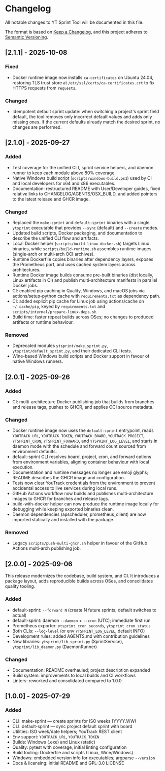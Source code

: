 # Changelog

All notable changes to YT Sprint Tool will be documented in this file.

The format is based on [Keep a Changelog](https://keepachangelog.com/en/1.0.0/),
and this project adheres to [Semantic Versioning](https://semver.org/spec/v2.0.0.html).

## [2.1.1] - 2025-10-08

### Fixed

- Docker runtime image now installs `ca-certificates` on Ubuntu 24.04, restoring TLS trust store at `/etc/ssl/certs/ca-certificates.crt` to fix HTTPS requests from `requests`.

### Changed

- Idempotent default sprint update: when switching a project's sprint field default, the tool removes only incorrect
  default values and adds only missing ones. If the current defaults already match the desired sprint, no changes are
  performed.

## [2.1.0] - 2025-09-27

### Added

- Test coverage for the unified CLI, sprint service helpers, and daemon runner to keep each module above 80% coverage.
- Native Windows build script (`scripts/windows-build.ps1`) used by CI and local developers for x64 and x86 executables.
- Documentation: restructured README with User/Developer guides, fixed relative links to CHANGELOG/AGENTS/OSX_BUILD, and added pointers to the latest release and GHCR image.

### Changed

- Replaced the `make-sprint` and `default-sprint` binaries with a single `ytsprint` executable that provides `--sync` (default) and `--create` modes.
- Updated build scripts, Docker packaging, and documentation to describe the unified CLI flow and artifacts.
- Local Docker helper (`scripts/build-linux-docker.sh`) targets Linux binaries, while `scripts/build-runtime.sh`
  assembles runtime images (single-arch or multi-arch OCI archives).
- Runtime Dockerfile copies binaries after dependency layers, exposes the Prometheus port, and uses cached
  system layers across architectures.
- Runtime Docker image builds consume pre-built binaries (dist locally, Linux artifacts in CI) and publish
  multi-architecture manifests in parallel Docker jobs.
- CI: enabled pip caching in Quality, Windows, and macOS jobs via actions/setup-python cache with `requirements.txt` as dependency path.
- CI: added explicit pip cache for Linux job using actions/cache on `~/.cache/pip`, keyed by `requirements.txt` and `scripts/internal/prepare-linux-deps.sh`.
- Build time: faster repeat builds across OSes; no changes to produced artifacts or runtime behaviour.

### Removed

- Deprecated modules `ytsprint/make_sprint.py`, `ytsprint/default_sprint.py`, and their dedicated CLI tests.
- Wine-based Windows build scripts and Docker support in favour of native Windows runners.

## [2.0.1] - 2025-09-26

### Added

- CI: multi-architecture Docker publishing job that builds from branches and release tags, pushes to GHCR, and applies OCI source metadata.

### Changed

- Docker runtime image now uses the `default-sprint` entrypoint, reads `YOUTRACK_URL`, `YOUTRACK_TOKEN`,
  `YOUTRACK_BOARD`, `YOUTRACK_PROJECT`, `YTSPRINT_CRON`, `YTSPRINT_FORWARD`, and `YTSPRINT_LOG_LEVEL`, and starts in
  daemon mode with the schedule and forward count sourced from environment defaults.
- default-sprint CLI resolves board, project, cron, and forward options from environment variables, aligning container behaviour with local execution.
- Documentation and runtime messages no longer use emoji glyphs; README describes the GHCR image and configuration.
- Tests now clear YouTrack credentials from the environment to prevent accidental access to live services during local runs.
- GitHub Actions workflow now builds and publishes multi-architecture images to GHCR for branches and release tags.
- build-with-docker helper can now produce the runtime image locally for debugging while keeping exported binaries clean.
- Daemon dependencies (apscheduler, prometheus_client) are now imported statically and installed with the package.

### Removed

- Legacy `scripts/push-multi-ghcr.sh` helper in favour of the GitHub Actions multi-arch publishing job.

## [2.0.0] - 2025-09-06

This release modernizes the codebase, build system, and CI. It introduces a package layout, adds reproducible builds across OSes, and consolidates quality tooling.

### Added

- default-sprint: `--forward N` (create N future sprints; default switches to actual)
- default-sprint: daemon `--daemon` + `--cron` (UTC); immediate first run
- Prometheus exporter: `ytsprint_cron_seconds`, `ytsprint_cron_status`
- Both CLIs: `--log-level` (or env `YTSPRINT_LOG_LEVEL`, default INFO)
- Development rules: added AGENTS.md with contribution guidelines
- New libraries: `ytsprint/lib_sprint.py` (SprintService), `ytsprint/lib_daemon.py` (DaemonRunner)

### Changed

- Documentation: README overhauled; project description expanded
- Build system: improvements to local builds and CI workflows
- Linters: reworked and consolidated compared to 1.0.0

## [1.0.0] - 2025-07-29

### Added

- CLI: make-sprint — create sprints for ISO weeks (YYYY.WW)
- CLI: default-sprint — sync project default sprint with board
- Utilities: ISO week/date helpers; YouTrack REST client
- Env support: `YOUTRACK_URL`, `YOUTRACK_TOKEN`
- Builds: Windows (.exe) and Linux (static)
- Quality: pytest with coverage, initial linting configuration
- Build tooling: Dockerfile and scripts (Linux, Wine/Windows)
- Windows: embedded version info for executables; argparse `--version`
- Docs & licensing: initial README and GPL-3.0 LICENSE
